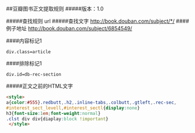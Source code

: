 <meta charset='utf-8'>
##豆瓣图书正文提取规则
#####版本：1.0


#####查找规则
    url
#####查找文字
    http://book.douban.com/subject/*/
####例子地址
    http://book.douban.com/subject/6854549/

####内容标记1
   
    div.class=article

####排除标记1
   
    div.id=db-rec-section

#####正文之前的HTML文字

```html
<style>
a{color:#555}.redbutt,.h2,.inline-tabs,.colbutt,.gtleft,.rec-sec,
#interest_sect_levell,#interest_sectl{display:none}
h3{font-size:1em;font-weight:normal}
.clst div div{diaplay:block !important}
 </style>
```
